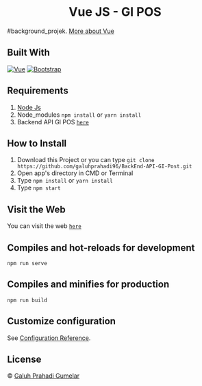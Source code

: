 <h1 align='center'>Vue JS - GI POS</h1>

#background_projek. [More about Vue](https://vuejs.org/)

## Built With

[![Vue](https://img.shields.io/badge/Vue-v2.6.11-green)](https://github.com/vuejs/vue)
[![Bootstrap](https://img.shields.io/badge/Bootstrap-v4.5.x-blue)](https://github.com/bootstrap-vue/bootstrap-vue)

## Requirements

1. <a href="https://nodejs.org/en/download/">Node Js</a>
2. Node_modules `npm install` or `yarn install`
3. Backend API GI POS [`here`](https://github.com/galuhprahadi96/BackEnd-API-GI-Post)

## How to Install

1. Download this Project or you can type `git clone https://github.com/galuhprahadi96/BackEnd-API-GI-Post.git`
2. Open app's directory in CMD or Terminal
3. Type `npm install` or `yarn install`
4. Type `npm start`

## Visit the Web

You can visit the web [`here`](https://gi-pos.netlify.app)

## Compiles and hot-reloads for development

```
npm run serve
```

## Compiles and minifies for production

```
npm run build
```

## Customize configuration

See [Configuration Reference](https://cli.vuejs.org/config/).

## License

© [Galuh Prahadi Gumelar](https://github.com/galuhprahadi96/)

